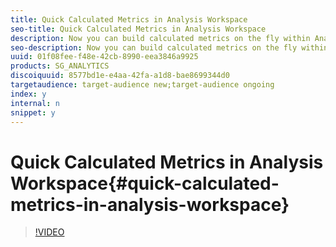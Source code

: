 ```yaml
---
title: Quick Calculated Metrics in Analysis Workspace
seo-title: Quick Calculated Metrics in Analysis Workspace
description: Now you can build calculated metrics on the fly within Analysis Workspace.  If you’re looking to do a quick percent change or division with a few metrics in your freeform table, just select the metrics from the header, right click and pick the operator you want.  The new calculated metric will appear on the right.
seo-description: Now you can build calculated metrics on the fly within Analysis Workspace.  If you’re looking to do a quick percent change or division with a few metrics in your freeform table, just select the metrics from the header, right click and pick the operator you want.  The new calculated metric will appear on the right.
uuid: 01f08fee-f48e-42cb-8990-eea3846a9925
products: SG_ANALYTICS
discoiquuid: 8577bd1e-e4aa-42fa-a1d8-bae8699344d0
targetaudience: target-audience new;target-audience ongoing
index: y
internal: n
snippet: y
---
```


# Quick Calculated Metrics in Analysis Workspace{#quick-calculated-metrics-in-analysis-workspace}

>[!VIDEO](https://video.tv.adobe.com/v/23126/?quality=12)

